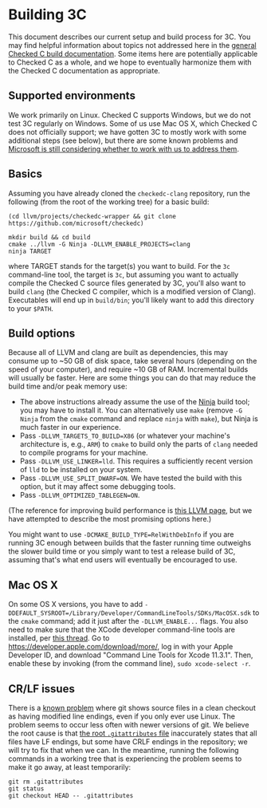 # Building 3C

This document describes our current setup and build process for 3C.  You may find helpful information about topics not addressed here in the [general Checked C build documentation](../Setup-and-Build.md).  Some items here are potentially applicable to Checked C as a whole, and we hope to eventually harmonize them with the Checked C documentation as appropriate.

## Supported environments

We work primarily on Linux.  Checked C supports Windows, but we do not test 3C regularly on Windows.  Some of us use Mac OS X, which Checked C does not officially support; we have gotten 3C to mostly work with some additional steps (see below), but there are some known problems and [Microsoft is still considering whether to work with us to address them](https://github.com/microsoft/checkedc/issues/424#issuecomment-720648442).

## Basics

Assuming you have already cloned the `checkedc-clang` repository, run the following (from the root of the working tree) for a basic build:

```
(cd llvm/projects/checkedc-wrapper && git clone https://github.com/microsoft/checkedc)

mkdir build && cd build
cmake ../llvm -G Ninja -DLLVM_ENABLE_PROJECTS=clang
ninja TARGET
```

where TARGET stands for the target(s) you want to build.  For the `3c` command-line tool, the target is `3c`, but assuming you want to actually compile the Checked C source files generated by 3C, you'll also want to build `clang` (the Checked C compiler, which is a modified version of Clang).  Executables will end up in `build/bin`; you'll likely want to add this directory to your `$PATH`.

## Build options

Because all of LLVM and clang are built as dependencies, this may consume up to ~50 GB of disk space, take several hours (depending on the speed of your computer), and require ~10 GB of RAM.  Incremental builds will usually be faster.  Here are some things you can do that may reduce the build time and/or peak memory use:

- The above instructions already assume the use of the [Ninja](https://ninja-build.org/) build tool; you may have to install it.  You can alternatively use `make` (remove `-G Ninja` from the `cmake` command and replace `ninja` with `make`), but Ninja is much faster in our experience.
- Pass `-DLLVM_TARGETS_TO_BUILD=X86` (or whatever your machine's architecture is, e.g., `ARM`) to `cmake` to build only the parts of `clang` needed to compile programs for your machine.
- Pass `-DLLVM_USE_LINKER=lld`.  This requires a sufficiently recent version of `lld` to be installed on your system.
- Pass `-DLLVM_USE_SPLIT_DWARF=ON`.  We have tested the build with this option, but it may affect some debugging tools.
- Pass `-DLLVM_OPTIMIZED_TABLEGEN=ON`.

(The reference for improving build performance is [this LLVM page](https://www.llvm.org/docs/GettingStarted.html#common-problems), but we have attempted to describe the most promising options here.)

You might want to use `-DCMAKE_BUILD_TYPE=RelWithDebInfo` if you are running 3C enough between builds that the faster running time outweighs the slower build time or you simply want to test a release build of 3C, assuming that's what end users will eventually be encouraged to use.

## Mac OS X

On some OS X versions, you have to add `-DDEFAULT_SYSROOT=/Library/Developer/CommandLineTools/SDKs/MacOSX.sdk` to the `cmake` command; add it just after the `-DLLVM_ENABLE...` flags. You also need to make sure that the XCode developer command-line tools are installed, per [this thread](https://github.com/Homebrew/homebrew-core/issues/20791). Go to https://developer.apple.com/download/more/, log in with your Apple Developer ID, and download "Command Line Tools for Xcode 11.3.1". Then, enable these by invoking (from the command line), `sudo xcode-select -r`.

## CR/LF issues

There is a [known problem](https://github.com/correctcomputation/checkedc-clang/issues/317) where git shows source files in a clean checkout as having modified line endings, even if you only ever use Linux.  The problem seems to occur less often with newer versions of git.  We believe the root cause is that [the root `.gitattributes` file](../../../../.gitattributes) inaccurately states that all files have LF endings, but some have CRLF endings in the repository; we will try to fix that when we can.  In the meantime, running the following commands in a working tree that is experiencing the problem seems to make it go away, at least temporarily:

```
git rm .gitattributes
git status
git checkout HEAD -- .gitattributes
```
